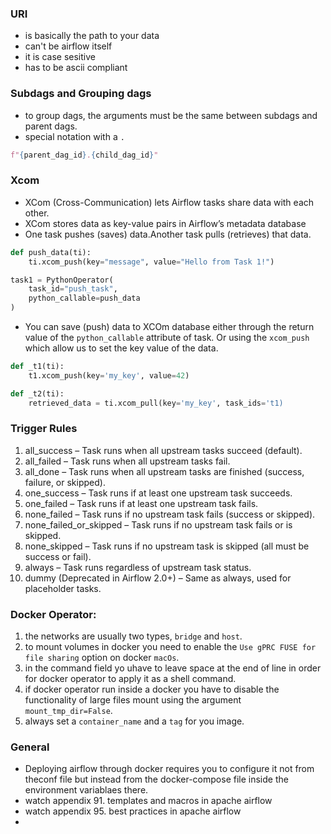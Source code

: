 ### URI

- is basically the path to your data
- can't be airflow itself
- it is case sesitive
- has to be ascii compliant

### Subdags and Grouping dags

- to group dags, the arguments must be the same between subdags and parent dags.
- special notation with a `.`

```python
f"{parent_dag_id}.{child_dag_id}"
```

### Xcom

- XCom (Cross-Communication) lets Airflow tasks share data with each other.
- XCom stores data as key-value pairs in Airflow’s metadata database
- One task pushes (saves) data.Another task pulls (retrieves) that data.

```Python
def push_data(ti):
    ti.xcom_push(key="message", value="Hello from Task 1!")

task1 = PythonOperator(
    task_id="push_task",
    python_callable=push_data
)
```

- You can save (push) data to XCOm database either through the return value of the `python_callable` attribute of task. Or using the `xcom_push` which allow us to set the key value of the data.

```Python
def _t1(ti):
    t1.xcom_push(key='my_key', value=42)

def _t2(ti):
    retrieved_data = ti.xcom_pull(key='my_key', task_ids='t1)
```

### Trigger Rules

1. all_success – Task runs when all upstream tasks succeed (default).
2. all_failed – Task runs when all upstream tasks fail.
3. all_done – Task runs when all upstream tasks are finished (success, failure, or skipped).
4. one_success – Task runs if at least one upstream task succeeds.
5. one_failed – Task runs if at least one upstream task fails.
6. none_failed – Task runs if no upstream task fails (success or skipped).
7. none_failed_or_skipped – Task runs if no upstream task fails or is skipped.
8. none_skipped – Task runs if no upstream task is skipped (all must be success or fail).
9. always – Task runs regardless of upstream task status.
10. dummy (Deprecated in Airflow 2.0+) – Same as always, used for placeholder tasks.

### Docker Operator:

1. the networks are usually two types, `bridge` and `host`.
2. to mount volumes in docker you need to enable the `Use gPRC FUSE for file sharing` option on docker `macOs`.
3. in the command field yo uhave to leave space at the end of line in order for docker operator to apply it as a shell command.
4. if docker operator run inside a docker you have to disable the functionality of large files mount using the argument `mount_tmp_dir=False`.
5. always set a `container_name` and a `tag` for you image.

### General

- Deploying airflow through docker requires you to configure it not from theconf file but instead from the docker-compose file inside the environment variablaes there.
- watch appendix 91. templates and macros in apache airflow
- watch appendix 95. best practices in apache airflow
-
